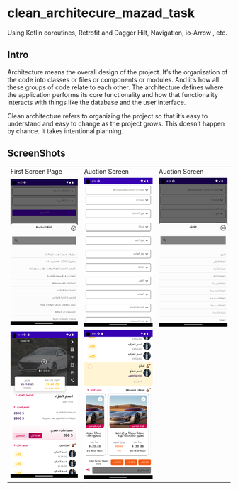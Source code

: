 # clean_architecure_mazad_task
 Using Kotlin coroutines, Retrofit and Dagger Hilt, Navigation, io-Arrow , etc.
 
 
## Intro
Architecture means the overall design of the project. It’s the organization of the code into classes or files or components or modules. And it’s how all these groups of code relate to each other. The architecture defines where the application performs its core functionality and how that functionality interacts with things like the database and the user interface.

Clean architecture refers to organizing the project so that it’s easy to understand and easy to change as the project grows. This doesn’t happen by chance. It takes intentional planning.
##  ScreenShots
<table>
  <tr>
    <td>First Screen Page</td>
     <td>ِAuction Screen</td>
     <td>Auction Screen</td>
  </tr>
  <tr>
    <td><img src="https://github.com/eng-marwa/clean_architecure_mazad_task/blob/master/Screenshot_1674008879.png" width="400"></td>
   <td><img src="https://github.com/eng-marwa/clean_architecure_mazad_task/blob/master/Screenshot_1674008885.png" width="400"></td>
   <td><img src="https://github.com/eng-marwa/clean_architecure_mazad_task/blob/master/Screenshot_1674008915.png" width="400"></td>
  </tr>
  <tr>
    <td><img src="https://github.com/eng-marwa/clean_architecure_mazad_task/blob/master/Screenshot_1673707484.png" width="400"></td>
    <td><img src="https://github.com/eng-marwa/clean_architecure_mazad_task/blob/master/Screenshot_1673707492.png" width="400"/></td>

  </tr>
 </table>

